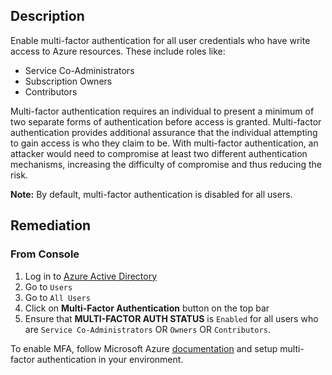 ## Description

Enable multi-factor authentication for all user credentials who have write access to Azure resources. These include roles like:

- Service Co-Administrators
- Subscription Owners
- Contributors

Multi-factor authentication requires an individual to present a minimum of two separate forms of authentication before access is granted. Multi-factor authentication provides additional assurance that the individual attempting to gain access is who they claim to be. With multi-factor authentication, an attacker would need to compromise at least two different authentication mechanisms, increasing the difficulty of compromise and thus reducing the risk.

**Note:** By default, multi-factor authentication is disabled for all users.

## Remediation

### From Console

1. Log in to [Azure Active Directory](https://portal.azure.com/#blade/Microsoft_AAD_IAM/ActiveDirectoryMenuBlade/Overview)
2. Go to `Users`
3. Go to `All Users`
4. Click on **Multi-Factor Authentication** button on the top bar
5. Ensure that **MULTI-FACTOR AUTH STATUS** is `Enabled` for all users who are `Service Co-Administrators` OR `Owners` OR `Contributors`.

To enable MFA, follow Microsoft Azure [documentation](https://docs.microsoft.com/en-us/azure/active-directory/authentication/tutorial-enable-azure-mfa) and setup multi-factor authentication in your environment.
